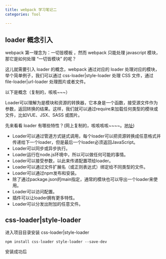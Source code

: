 ```yaml
---
title: webpack 学习笔记二
categories: Tool

---
```


## loader 概念引入

webpack 第一理念为：一切皆模板 ，然而 webpack 只能处理 javascript 模块，那它是如何处理 “一切皆模块” 的呢？

这儿就需要引入 loader 的概念，webpack 通过对应的 loader 处理对应的模块，举个简单例子，我们可以通过 css-loader|style-loader 处理 CSS 文件，通过 file-loader|url-loader 处理图片或者文件。

以下是概念（复制的，咳咳~~~）

Loader可以理解为是模块和资源的转换器，它本身是一个函数，接受源文件作为参数，返回转换的结果。这样，我们就可以通过require来加载任何类型的模块或文件，比如VUE、JSX、SASS 或图片。

先来看看 loader 有哪些特性？(网上复制的，咳咳咳咳~~~~。[地址](http://blog.guowenfh.com/2016/03/24/vue-webpack-02-deploy/))

+ Loader可以通过管道方式链式调用，每个loader可以把资源转换成任意格式并传递给下一个loader，但是最后一个loader必须返回JavaScript。
+ Loader可以同步或异步执行。
+ Loader运行在node.js环境中，所以可以做任何可能的事情。
+ Loader可以接受参数，以此来传递配置项给loader。
+ Loader可以通过文件扩展名（或正则表达式）绑定给不同类型的文件。
+ Loader可以通过npm发布和安装。
+ 除了通过package.json的main指定，通常的模块也可以导出一个loader来使用。
+ Loader可以访问配置。
+ 插件可以让loader拥有更多特性。
+ Loader可以分发出附加的任意文件。

## css-loader|style-loader

进入项目目录安装 css-loader|style-loader 

```
npm install css-loader style-loader --save-dev
```
安装成功后

